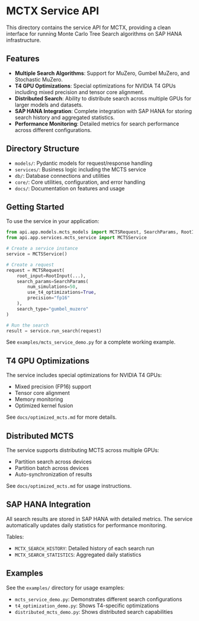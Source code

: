 # MCTX Service API

This directory contains the service API for MCTX, providing a clean interface for running Monte Carlo Tree Search algorithms on SAP HANA infrastructure.

## Features

- **Multiple Search Algorithms**: Support for MuZero, Gumbel MuZero, and Stochastic MuZero.
- **T4 GPU Optimizations**: Special optimizations for NVIDIA T4 GPUs including mixed precision and tensor core alignment.
- **Distributed Search**: Ability to distribute search across multiple GPUs for larger models and datasets.
- **SAP HANA Integration**: Complete integration with SAP HANA for storing search history and aggregated statistics.
- **Performance Monitoring**: Detailed metrics for search performance across different configurations.

## Directory Structure

- `models/`: Pydantic models for request/response handling
- `services/`: Business logic including the MCTS service
- `db/`: Database connections and utilities
- `core/`: Core utilities, configuration, and error handling
- `docs/`: Documentation on features and usage

## Getting Started

To use the service in your application:

```python
from api.app.models.mcts_models import MCTSRequest, SearchParams, RootInput
from api.app.services.mcts_service import MCTSService

# Create a service instance
service = MCTSService()

# Create a request
request = MCTSRequest(
    root_input=RootInput(...),
    search_params=SearchParams(
        num_simulations=50,
        use_t4_optimizations=True,
        precision="fp16"
    ),
    search_type="gumbel_muzero"
)

# Run the search
result = service.run_search(request)
```

See `examples/mcts_service_demo.py` for a complete working example.

## T4 GPU Optimizations

The service includes special optimizations for NVIDIA T4 GPUs:

- Mixed precision (FP16) support
- Tensor core alignment
- Memory monitoring
- Optimized kernel fusion

See `docs/optimized_mcts.md` for more details.

## Distributed MCTS

The service supports distributing MCTS across multiple GPUs:

- Partition search across devices
- Partition batch across devices
- Auto-synchronization of results

See `docs/optimized_mcts.md` for usage instructions.

## SAP HANA Integration

All search results are stored in SAP HANA with detailed metrics. The service automatically updates daily statistics for performance monitoring.

Tables:
- `MCTX_SEARCH_HISTORY`: Detailed history of each search run
- `MCTX_SEARCH_STATISTICS`: Aggregated daily statistics

## Examples

See the `examples/` directory for usage examples:
- `mcts_service_demo.py`: Demonstrates different search configurations
- `t4_optimization_demo.py`: Shows T4-specific optimizations
- `distributed_mcts_demo.py`: Shows distributed search capabilities